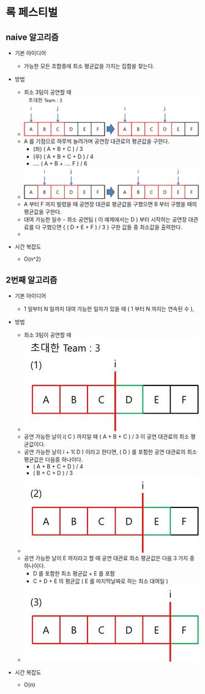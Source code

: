 # 록 페스티벌

## naive 알고리즘
* 기본 아이디어
	- 가능한 모든 조합중에 최소 평균값을 가지는 집합을 찾는다.

* 방법
	* 최소 3팀이 공연할 때
	* ![naive]( https://github.com/martinkang/MyText/blob/master/Algorithm/Festival/img/festival-naive.jpg )
	- A 를 기점으로 하루씩 늘려가며 공연장 대관료의 평균값을 구한다.
		- (좌) ( A + B + C ) / 3
		- (우) ( A + B + C + D ) / 4
		- .... ( A + B + .... F ) / 6
	* ![naive2]( https://github.com/martinkang/MyText/blob/master/Algorithm/Festival/img/festival-naive2.jpg )
	- A 부터 F 까지 빌렸을 때 공연장 대관료 평균값을 구했으면 B 부터 구했을 때의 평균값을 구한다.  
	- 대여 가능한 일수 - 최소 공연팀 ( 이 예제에서는 D ) 부터 시작하는 공연장 대관료를 다 구했으면 { ( D + E + F ) / 3 } 구한 값들 중 최소값을 출력한다.
	- 
* 시간 복잡도
	- O(n^2)


## 2번째 알고리즘
* 기본 아이디어 
	- 1 일부터 N 일까지 대여 가능한 일자가 있을 때 ( 1 부터 N 까지는 연속된 수 ), 
	

* 방법
	* 최소 3팀이 공연할 때
	* ![img1]( https://github.com/martinkang/MyText/blob/master/Algorithm/Festival/img/festival1.jpg )
	- 공연 가능한 날이 i( C ) 까지일 때 ( A + B + C ) / 3 이 공연 대관료의 최소 평균값이다.
	- 공연 가능한 날이 i + 1( D ) 이라고 한다면, ( D ) 를 포함한 공연 대관료의 최소 평균값은 다음중 하나이다.
		* ( A + B + C + D ) / 4
		* ( B + C + D ) / 3	
	* ![img2]( https://github.com/martinkang/MyText/blob/master/Algorithm/Festival/img/festival2.jpg )
	- 공연 가능한 날이 E 까지라고 할 때 공연 대관료 최소 평균값은 다음 3 가지 중 하나이다.
		* D 를 포함한 최소 평균값 + E 를 포함
		* C + D + E 의 평균값 ( E 를 마지막날짜로 하는 최소 대여일 )
	* ![img3]( https://github.com/martinkang/MyText/blob/master/Algorithm/Festival/img/festival3.jpg )


* 시간 복잡도
	- O(n)
